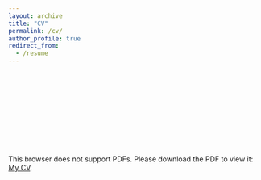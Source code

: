 ```yaml
---
layout: archive
title: "CV"
permalink: /cv/
author_profile: true
redirect_from:
  - /resume
---
```


<object data="https://jnseawright.github.io//academic/images/SeawrightJason_CV_2023.pdf" type="application/pdf" width="700px" height="700px">
    <embed src="https://jnseawright.github.io//academic/images/SeawrightJason_CV_2023.pdf">
        <p>This browser does not support PDFs. Please download the PDF to view it: <a href="https://jnseawright.github.io//academic/images/SeawrightJason_CV_2023.pdf">My CV</a>.</p>
    </embed>
</object>



